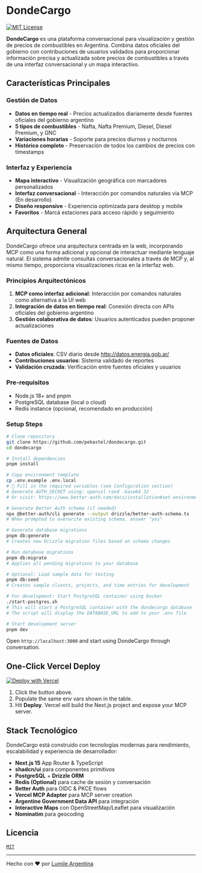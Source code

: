 # DondeCargo

[![MIT License](https://img.shields.io/badge/license-MIT-green.svg)](LICENSE)

**DondeCargo** es una plataforma conversacional para visualización y gestión de precios de combustibles en Argentina. Combina datos oficiales del gobierno con contribuciones de usuarios validados para proporcionar información precisa y actualizada sobre precios de combustibles a través de una interfaz conversacional y un mapa interactivo.

## Características Principales

### Gestión de Datos
- **Datos en tiempo real** - Precios actualizados diariamente desde fuentes oficiales del gobierno argentino
- **5 tipos de combustibles** - Nafta, Nafta Premium, Diesel, Diesel Premium, y GNC
- **Variaciones horarias** - Soporte para precios diurnos y nocturnos
- **Histórico completo** - Preservación de todos los cambios de precios con timestamps

### Interfaz y Experiencia
- **Mapa interactivo** - Visualización geográfica con marcadores personalizados
- **Interfaz conversacional** - Interacción por comandos naturales vía MCP (En desarrollo)
- **Diseño responsive** - Experiencia optimizada para desktop y mobile
- **Favoritos** - Marcá estaciones para acceso rápido y seguimiento

## Arquitectura General

DondeCargo ofrece una arquitectura centrada en la web, incorporando MCP como una forma adicional y opcional de interactuar mediante lenguaje natural. El sistema admite consultas conversacionales a través de MCP y, al mismo tiempo, proporciona visualizaciones ricas en la interfaz web.

### Principios Arquitectónicos

1. **MCP como interfaz adicional**: Interacción por comandos naturales como alternativa a la UI web
2. **Integración de datos en tiempo real**: Conexión directa con APIs oficiales del gobierno argentino
3. **Gestión colaborativa de datos**: Usuarios autenticados pueden proponer actualizaciones

### Fuentes de Datos
- **Datos oficiales**: CSV diario desde http://datos.energia.gob.ar/
- **Contribuciones usuarios**: Sistema validado de reportes
- **Validación cruzada**: Verificación entre fuentes oficiales y usuarios

### Pre-requisitos
- Node.js 18+ and pnpm
- PostgreSQL database (local o cloud)
- Redis instance (opcional, recomendado en producción)

### Setup Steps
```bash
# Clone repository
git clone https://github.com/pekastel/dondecargo.git
cd dondecargo

# Install dependencies
pnpm install

# Copy environment template
cp .env.example .env.local
# 🔑 Fill in the required variables (see Configuration section)
# Generate AUTH_SECRET using: openssl rand -base64 32
# Or visit: https://www.better-auth.com/docs/installation#set-environment-variables

# Generate Better Auth schema (if needed)
npx @better-auth/cli generate --output drizzle/better-auth-schema.ts
# When prompted to overwrite existing schema, answer "yes"

# Generate database migrations
pnpm db:generate
# Creates new Drizzle migration files based on schema changes

# Run database migrations
pnpm db:migrate
# Applies all pending migrations to your database

# Optional: Load sample data for testing
pnpm db:seed
# Creates sample clients, projects, and time entries for development

# For development: Start PostgreSQL container using Docker
./start-postgres.sh
# This will start a PostgreSQL container with the dondecargo database
# The script will display the DATABASE_URL to add to your .env file

# Start development server
pnpm dev
```
Open `http://localhost:3000` and start using DondeCargo through conversation.

## One-Click Vercel Deploy
[![Deploy with Vercel](https://vercel.com/button)](https://vercel.com/new/clone?repository-url=https%3A%2F%2Fgithub.com%2Fpekastel%2Fdondecargo&env=BETTER_AUTH_SECRET,REDIS_URL,DATABASE_URL,LOOPS_API_KEY,LOOPS_EMAIL_VERIFICATION_TEMPLATE_ID,LOOPS_REPORT_PRICE_TEMPLATE_ID,LOOPS_CONTACT_TEMPLATE_ID,CONTACT_TO_EMAIL,ENABLE_EMAIL_VERIFICATION,NODE_ENV,BASE_URL)

1. Click the button above.
2. Populate the same env vars shown in the table.
3. Hit **Deploy**. Vercel will build the Next.js project and expose your MCP server.

## Stack Tecnológico

DondeCargo está construido con tecnologías modernas para rendimiento, escalabilidad y experiencia de desarrollador:
- **Next.js 15** App Router & TypeScript
- **shadcn/ui** para componentes primitivos
- **PostgreSQL** + **Drizzle ORM**
- **Redis (Optional)** para cache de sesión y conversación
- **Better Auth** para OIDC & PKCE flows
- **Vercel MCP Adapter** para MCP server creation
- **Argentine Government Data API** para integración
- **Interactive Maps** con OpenStreetMap/Leaflet para visualización
- **Nominatim** para geocoding

## Licencia
[`MIT`](LICENSE)

---
Hecho con ❤️ por [Lumile Argentina](https://www.lumile.com.ar)